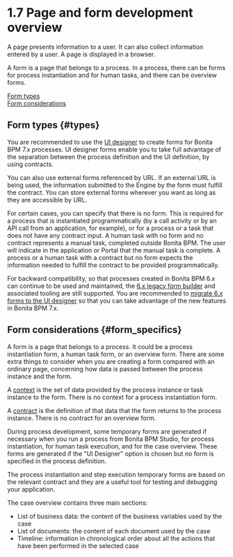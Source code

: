 
1.7 Page and form development overview
======================================

A page presents information to a user. It can also collect information entered by a user. A page is displayed in a browser.

A form is a page that belongs to a process. In a process, there can be forms for process instantiation and for human tasks, and there can be overview forms.

[Form types](#types)\
[Form considerations](#form_specifics)

Form types {#types}
----------

You are recommended to use the [UI designer](/ui-designer-overview) to create forms for Bonita BPM 7.x processes.
UI designer forms enable you to take full advantage of the separation between the process definition and the UI definition, by using contracts.

You can also use external forms referenced by URL.
If an external URL is being used, the information submitted to the Engine by the form must fulfill the contract.
You can store external forms wherever you want as long as they are accessible by URL.

For certain cases, you can specify that there is no form. This is required for a process that is instantiated programmatically (by a call activity or by an API call from an application, for example),
or for a process or a task that does not have any contract input.
A human task with no form and no contract represents a manual task, completed outside Bonita BPM. The user will indicate in the application or Portal that the manual task is complete.
A process or a human task with a contract but no form expects the information needed to fulfill the contract to be provided programmatically.

For backward compatibility, so that processes created in Bonita BPM 6.x can continue to be used and maintained, the [6.x legacy form builder](/6x-legacy-forms) and associated tooling are still supported.
You are recommended to [migrate 6.x forms to the UI designer](/migrate-form-6x) so that you can take advantage of the new features in Bonita BPM 7.x.

Form considerations {#form_specifics}
-------------------

A form is a page that belongs to a process. It could be a process instantiation form, a human task form, or an overview form. There are some extra things to consider when you are creating a form compared with an ordinary page, concerning how data is passed between the process instance and the form.

A [context](/contracts-and-contexts#context) is the set of data provided by the process instance or task instance to the form.
There is no context for a process instantiation form.

A [contract](/contracts-and-contexts) is the definition of that data that the form returns to the process instance. There is no contract for an overview form.

During process development, some temporary forms are generated if necessary when you run a process from Bonita BPM Studio, for process instantiation, for human task execution, and for the case overview.
These forms are generated if the "UI Designer" option is chosen but no form is specified in the process definition.

The process instantiation and step execution temporary forms are based on the relevant contract and they are a useful tool for testing and debugging your application.

The case overview contains three main sections:

-   List of business data: the content of the business variables used by the case
-   List of documents: the content of each document used by the case
-   Timeline: information in chronological order about all the actions that have been performed in the selected case

